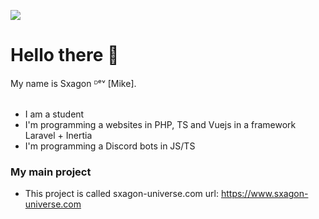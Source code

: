 ![](https://raw.githubusercontent.com/rodrigograca31/rodrigograca31/master/matrix.svg)

# Hello there 👋<br/>
My name is Sxagon ᴰᵉᵛ [Mike].<br/><br/>
- I am a student
- I'm programming a websites in PHP, TS and Vuejs in a framework Laravel + Inertia
- I'm programming a Discord bots in JS/TS

### My main project
- This project is called sxagon-universe.com
url: https://www.sxagon-universe.com
